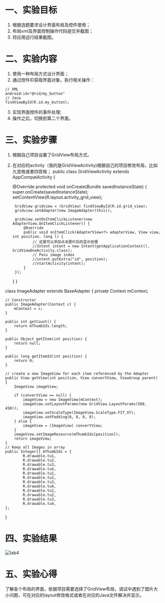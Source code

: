 # 一、实验目标
1. 根据选题要求设计界面布局及控件使用；
2. 布局xml及界面控制操作代码提交并截图；
3. 将应用运行结果截图。

#  二、实验内容
1. 使用一种布局方式设计界面；
2. 通过控件ID获取界面对象，执行相关操作：
```
// XML
android:id="@+id/my_button"
// Java
findViewById(R.id.my_button);
```
3. 实现界面控件的事件处理;
4. 操作之后，切换到第二个界面。

# 三、实验步骤
1. 根据自己项目设置了GridView布局方式。
2. 在对应的activity（我的是GridViewActivity)根据自己的项目修改布局，比如九宫格或者四宫格；
public class GridViewActivity extends AppCompatActivity {

    @Override
    protected void onCreate(Bundle savedInstanceState) {
        super.onCreate(savedInstanceState);
        setContentView(R.layout.activity_grid_view);

        GridView gridview = (GridView) findViewById(R.id.grid_view);
        gridview.setAdapter(new ImageAdapter(this));

        gridview.setOnItemClickListener(new AdapterView.OnItemClickListener() {
            @Override
            public void onItemClick(AdapterView<?> adapterView, View view, int position, long l) {
                // 这里可以添加点击图片后的显示处理
                //Intent intent = new Intent(getApplicationContext(), GridViewOneActivity.class);
                // Pass image index
                //intent.putExtra("id", position);
                //startActivity(intent);
            }
        });
    }
}

class ImageAdapter extends BaseAdapter {
    private Context mContext;

    // Constructor
    public ImageAdapter(Context c) {
        mContext = c;
    }

    public int getCount() {
        return mThumbIds.length;
    }

    public Object getItem(int position) {
        return null;
    }

    public long getItemId(int position) {
        return 0;
    }

    // create a new ImageView for each item referenced by the Adapter
    public View getView(int position, View convertView, ViewGroup parent) {
        ImageView imageView;

        if (convertView == null) {
            imageView = new ImageView(mContext);
            imageView.setLayoutParams(new GridView.LayoutParams(560, 450));
            imageView.setScaleType(ImageView.ScaleType.FIT_XY);
            imageView.setPadding(8, 8, 8, 8);
        } else {
            imageView = (ImageView) convertView;
        }
        imageView.setImageResource(mThumbIds[position]);
        return imageView;
    }
    // Keep all Images in array
    public Integer[] mThumbIds = {
            R.drawable.tu1,
            R.drawable.tu2,
            R.drawable.tu3,
            R.drawable.tu4,
            R.drawable.tu1,
            R.drawable.tu2,
            R.drawable.tu3,
            R.drawable.tu4,
            R.drawable.tu1,
            R.drawable.tu2,
            R.drawable.tu3,
            R.drawable.tu4,
    };
}

# 四、实验结果
![lab4](https://raw.githubusercontent.com/xyl123580/android-labs-2020/master/students/net1814080903110/lab4.png)

# 五、实验心得
了解各个布局的界面，依据项目需要选择了GridView布局，调试中遇到了图片大小问题，可在对应的layout修改格式或者在对应的Java文件解决并显示。
